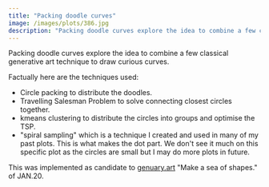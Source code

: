 ```yaml
---
title: "Packing doodle curves"
image: /images/plots/386.jpg
description: "Packing doodle curves explore the idea to combine a few classical generative art technique to draw curious curves."
---
```


Packing doodle curves explore the idea to combine a few classical generative art technique to draw curious curves.

Factually here are the techniques used:

- Circle packing to distribute the doodles.
- Travelling Salesman Problem to solve connecting closest circles together.
- kmeans clustering to distribute the circles into groups and optimise the TSP.
- "spiral sampling" which is a technique I created and used in many of my past plots. This is what makes the dot part. We don't see it much on this specific plot as the circles are small but I may do more plots in future.

This was implemented as candidate to [genuary.art](https://genuary.art) "Make a sea of shapes." of JAN.20.
